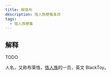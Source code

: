 ```yaml
---
title: 解恪布
description: 恪人族梗集条目
tags:
  - 恪人族梗集
---
```


## 解释

TODO

人名，又称布莱恪，[恪人族](恪人族)的一员，英文 BlackToy。
